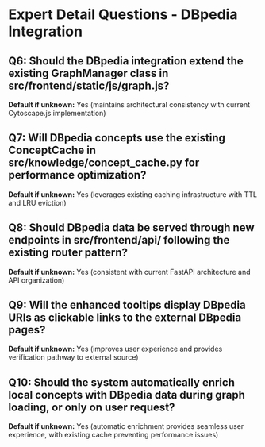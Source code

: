# Expert Detail Questions - DBpedia Integration

## Q6: Should the DBpedia integration extend the existing GraphManager class in src/frontend/static/js/graph.js?
**Default if unknown:** Yes (maintains architectural consistency with current Cytoscape.js implementation)

## Q7: Will DBpedia concepts use the existing ConceptCache in src/knowledge/concept_cache.py for performance optimization?
**Default if unknown:** Yes (leverages existing caching infrastructure with TTL and LRU eviction)

## Q8: Should DBpedia data be served through new endpoints in src/frontend/api/ following the existing router pattern?
**Default if unknown:** Yes (consistent with current FastAPI architecture and API organization)

## Q9: Will the enhanced tooltips display DBpedia URIs as clickable links to the external DBpedia pages?
**Default if unknown:** Yes (improves user experience and provides verification pathway to external source)

## Q10: Should the system automatically enrich local concepts with DBpedia data during graph loading, or only on user request?
**Default if unknown:** Yes (automatic enrichment provides seamless user experience, with existing cache preventing performance issues)